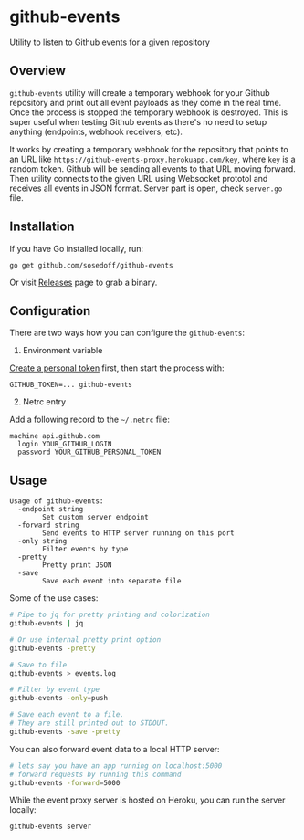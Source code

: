 # github-events

Utility to listen to Github events for a given repository

## Overview

`github-events` utility will create a temporary webhook for your Github repository
and print out all event payloads as they come in the real time. Once the process is
stopped the temporary webhook is destroyed. This is super useful when testing Github
events as there's no need to setup anything (endpoints, webhook receivers, etc).

It works by creating a temporary webhook for the repository that points to an 
URL like `https://github-events-proxy.herokuapp.com/key`, where `key` is a random
token. Github will be sending all events to that URL moving forward. Then utility
connects to the given URL using Websocket prototol and receives all events in JSON
format. Server part is open, check `server.go` file.

## Installation

If you have Go installed locally, run:

```
go get github.com/sosedoff/github-events
```

Or visit [Releases](https://github.com/sosedoff/github-events/releases) page to grab a binary.

## Configuration

There are two ways how you can configure the `github-events`:

1. Environment variable

[Create a personal token](https://github.com/settings/tokens/new) first, then start
the process with:

```
GITHUB_TOKEN=... github-events
```

2. Netrc entry

Add a following record to the `~/.netrc` file:

```
machine api.github.com
  login YOUR_GITHUB_LOGIN
  password YOUR_GITHUB_PERSONAL_TOKEN
```

## Usage

```
Usage of github-events:
  -endpoint string
    	Set custom server endpoint
  -forward string
    	Send events to HTTP server running on this port
  -only string
    	Filter events by type
  -pretty
    	Pretty print JSON
  -save
    	Save each event into separate file
```

Some of the use cases:

```bash
# Pipe to jq for pretty printing and colorization
github-events | jq

# Or use internal pretty print option
github-events -pretty

# Save to file
github-events > events.log

# Filter by event type
github-events -only=push

# Save each event to a file.
# They are still printed out to STDOUT.
github-events -save -pretty
```

You can also forward event data to a local HTTP server:

```bash
# lets say you have an app running on localhost:5000
# forward requests by running this command
github-events -forward=5000
```

While the event proxy server is hosted on Heroku, you can run the server locally:

```
github-events server
```